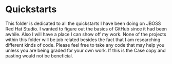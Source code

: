 # Quickstarts
This folder is dedicated to all the quickstarts I have been doing on JBOSS Red Hat Studio.  I wanted to figure out the basics of GitHub since it had been awhile. Also I will have a place I can show off my work. None of the projects within this folder will be job related besides the fact that I am researching different kinds of code. Please feel free to take any code that may help you unless you are being graded for your own work. If this is the Case copy and pasting would not be beneficial.

